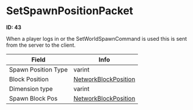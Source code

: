 # SetSpawnPositionPacket

**ID: 43**  

When a player logs in or the SetWorldSpawnCommand is used this is sent from the server to the client.

<table><thead><tr><th>Field</th><th>Info</th></tr></thead><tbody>
<tr><td>Spawn Position Type</td><td>varint</td></tr>
<tr><td>Block Position</td><td><a href="../types/NetworkBlockPosition.md">NetworkBlockPosition</a></td></tr>
<tr><td>Dimension type</td><td>varint</td></tr>
<tr><td>Spawn Block Pos</td><td><a href="../types/NetworkBlockPosition.md">NetworkBlockPosition</a></td></tr>
</tbody></table>